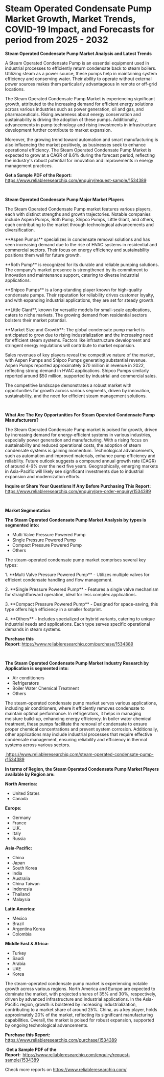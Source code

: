 <p><h1>Steam Operated Condensate Pump Market Growth, Market Trends, COVID-19 Impact, and Forecasts for period from 2025 - 2032</h1></p><p><strong>Steam Operated Condensate Pump Market Analysis and Latest Trends</strong></p>
<p><p>A Steam Operated Condensate Pump is an essential equipment used in industrial processes to efficiently return condensate back to steam boilers. Utilizing steam as a power source, these pumps help in maintaining system efficiency and conserving water. Their ability to operate without external power sources makes them particularly advantageous in remote or off-grid locations. </p><p>The Steam Operated Condensate Pump Market is experiencing significant growth, attributed to the increasing demand for efficient energy solutions across various industries such as power generation, oil and gas, and pharmaceuticals. Rising awareness about energy conservation and sustainability is driving the adoption of these pumps. Additionally, advancements in pump technology and rising investments in infrastructure development further contribute to market expansion. </p><p>Moreover, the growing trend toward automation and smart manufacturing is also influencing the market positively, as businesses seek to enhance operational efficiency. The Steam Operated Condensate Pump Market is expected to grow at a CAGR of 8.6% during the forecast period, reflecting the industry's robust potential for innovation and improvements in energy management practices.</p></p>
<p><strong>Get a Sample PDF of the Report:&nbsp;</strong> <a href="https://www.reliableresearchiq.com/enquiry/request-sample/1534389?utm_campaign=2224&utm_medium=2&utm_source=Github&utm_content=ia&utm_term=17022025&utm_id=steam-operated-condensate-pump">https://www.reliableresearchiq.com/enquiry/request-sample/1534389</a></p>
<p>&nbsp;</p>
<p><strong>Steam Operated Condensate Pump Major Market Players</strong></p>
<p><p>The Steam Operated Condensate Pump market features various players, each with distinct strengths and growth trajectories. Notable companies include Aspen Pumps, Roth Pump, Shipco Pumps, Little Giant, and others, each contributing to the market through technological advancements and diversification.</p><p>**Aspen Pumps** specializes in condensate removal solutions and has seen increasing demand due to the rise of HVAC systems in residential and commercial sectors. Their focus on energy efficiency and sustainability positions them well for future growth. </p><p>**Roth Pump** is recognized for its durable and reliable pumping solutions. The company's market presence is strengthened by its commitment to innovation and maintenance support, catering to diverse industrial applications. </p><p>**Shipco Pumps** is a long-standing player known for high-quality condensate pumps. Their reputation for reliability drives customer loyalty, and with expanding industrial applications, they are set for steady growth.</p><p>**Little Giant**, known for versatile models for small-scale applications, caters to niche markets. The growing demand from residential sectors bolsters their market potential.</p><p>**Market Size and Growth**: The global condensate pump market is anticipated to grow due to rising industrialization and the increasing need for efficient steam systems. Factors like infrastructure development and stringent energy regulations will contribute to market expansion. </p><p>Sales revenues of key players reveal the competitive nature of the market, with Aspen Pumps and Shipco Pumps generating substantial revenue. Aspen Pumps reported approximately $70 million in revenue in 2022, reflecting strong demand in HVAC applications. Shipco Pumps similarly reported around $50 million, supported by industrial and commercial sales.</p><p>The competitive landscape demonstrates a robust market with opportunities for growth across various segments, driven by innovation, sustainability, and the need for efficient steam management solutions.</p></p>
<p>&nbsp;</p>
<p><strong>What Are The Key Opportunities For Steam Operated Condensate Pump Manufacturers?</strong></p>
<p><p>The Steam Operated Condensate Pump market is poised for growth, driven by increasing demand for energy-efficient systems in various industries, especially power generation and manufacturing. With a rising focus on sustainability and reduced operational costs, the adoption of steam condensate systems is gaining momentum. Technological advancements, such as automation and improved materials, enhance pump efficiency and reliability. Future outlook suggests a compound annual growth rate (CAGR) of around 4-6% over the next five years. Geographically, emerging markets in Asia-Pacific will likely see significant investments due to industrial expansion and modernization efforts.</p></p>
<p><strong>Inquire or Share Your Questions If Any Before Purchasing This Report:</strong> <a href="https://www.reliableresearchiq.com/enquiry/pre-order-enquiry/1534389?utm_campaign=2224&utm_medium=2&utm_source=Github&utm_content=ia&utm_term=17022025&utm_id=steam-operated-condensate-pump">https://www.reliableresearchiq.com/enquiry/pre-order-enquiry/1534389</a></p>
<p>&nbsp;</p>
<p><strong>Market Segmentation</strong></p>
<p><strong>The Steam Operated Condensate Pump Market Analysis by types is segmented into:</strong></p>
<p><ul><li>Multi Valve Pressure Powered Pump</li><li>Single Pressure Powered Pump</li><li>Compact Pressure Powered Pump</li><li>Others</li></ul></p>
<p><p>The steam-operated condensate pump market comprises several key types: </p><p>1. **Multi Valve Pressure Powered Pump** - Utilizes multiple valves for efficient condensate handling and flow management.</p><p>2. **Single Pressure Powered Pump** - Features a single valve mechanism for straightforward operation, ideal for less complex applications.</p><p>3. **Compact Pressure Powered Pump** - Designed for space-saving, this type offers high efficiency in a smaller footprint.</p><p>4. **Others** - Includes specialized or hybrid variants, catering to unique industrial needs and applications. Each type serves specific operational demands in steam systems.</p></p>
<p><strong>Purchase this Report:&nbsp;</strong><a href="https://www.reliableresearchiq.com/purchase/1534389?utm_campaign=2224&utm_medium=2&utm_source=Github&utm_content=ia&utm_term=17022025&utm_id=steam-operated-condensate-pump">https://www.reliableresearchiq.com/purchase/1534389</a></p>
<p>&nbsp;</p>
<p><strong>The Steam Operated Condensate Pump Market Industry Research by Application is segmented into:</strong></p>
<p><ul><li>Air conditioners</li><li>Refrigerators</li><li>Boiler Water Chemical Treatment</li><li>Others</li></ul></p>
<p><p>The steam-operated condensate pump market serves various applications, including air conditioners, where it efficiently removes condensate to maintain optimal performance. In refrigerators, it helps in managing moisture build-up, enhancing energy efficiency. In boiler water chemical treatment, these pumps facilitate the removal of condensate to ensure proper chemical concentrations and prevent system corrosion. Additionally, other applications may include industrial processes that require effective condensate management, ensuring reliability and efficiency in thermal systems across various sectors.</p></p>
<p><a href="https://www.reliableresearchiq.com/steam-operated-condensate-pump-r1534389?utm_campaign=2224&utm_medium=2&utm_source=Github&utm_content=ia&utm_term=17022025&utm_id=steam-operated-condensate-pump">&nbsp;https://www.reliableresearchiq.com/steam-operated-condensate-pump-r1534389</a></p>
<p><strong>In terms of Region, the Steam Operated Condensate Pump Market Players available by Region are:</strong></p>
<p>
    <p> <strong> North America: </strong>
        <ul>
            <li>United States</li>
            <li>Canada</li>
        </ul>
        </p> 
    <p> <strong> Europe: </strong>
        <ul>
            <li>Germany</li>
            <li>France</li>
            <li>U.K.</li>
            <li>Italy</li>
            <li>Russia</li>
        </ul>
        </p> 
    <p> <strong> Asia-Pacific: </strong>
        <ul>
            <li>China</li>
            <li>Japan</li>
            <li>South Korea</li>
            <li>India</li>
            <li>Australia</li>
            <li>China Taiwan</li>
            <li>Indonesia</li>
            <li>Thailand</li>
            <li>Malaysia</li>
        </ul>
        </p> 
    <p> <strong> Latin America: </strong>
        <ul>
            <li>Mexico</li>
            <li>Brazil</li>
            <li>Argentina Korea</li>
            <li>Colombia</li>
        </ul>
        </p> 
    <p> <strong> Middle East & Africa: </strong>
        <ul>
            <li>Turkey</li>
            <li>Saudi</li>
            <li>Arabia</li>
            <li>UAE</li>
            <li>Korea</li>
        </ul>
    </p>
    </p>
<p><p>The steam-operated condensate pump market is experiencing notable growth across various regions. North America and Europe are expected to dominate the market, with projected shares of 35% and 30%, respectively, driven by advanced infrastructure and industrial applications. In the Asia-Pacific region, growth is bolstered by increasing industrialization, contributing to a market share of around 25%. China, as a key player, holds approximately 20% of the market, reflecting its significant manufacturing capabilities. Overall, the market is poised for robust expansion, supported by ongoing technological advancements.</p></p>
<p><strong>Purchase this Report: </strong><a href="https://www.reliableresearchiq.com/purchase/1534389?utm_campaign=2224&utm_medium=2&utm_source=Github&utm_content=ia&utm_term=17022025&utm_id=steam-operated-condensate-pump">https://www.reliableresearchiq.com/purchase/1534389</a></p>
<p>&nbsp;<strong>Get a Sample PDF of the Report:&nbsp;&nbsp;</strong><a href="https://www.reliableresearchiq.com/enquiry/request-sample/1534389?utm_campaign=2224&utm_medium=2&utm_source=Github&utm_content=ia&utm_term=17022025&utm_id=steam-operated-condensate-pump">https://www.reliableresearchiq.com/enquiry/request-sample/1534389</a></p>
<p><strong></strong></p>
<p>Check more reports on <a href="https://www.reliableresearchiq.com/?utm_campaign=2224&utm_medium=2&utm_source=Github&utm_content=ia&utm_term=17022025&utm_id=steam-operated-condensate-pump">https://www.reliableresearchiq.com/</a></p>